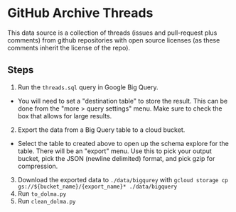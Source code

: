 # GitHub Archive Threads

This data source is a collection of threads (issues and pull-request plus comments) from github repositories with open
source licenses (as these comments inherit the license of the repo).

## Steps

1. Run the `threads.sql` query in Google Big Query.
  * You will need to set a "destination table" to store the result. This can be done from the "more > query settings"
    menu. Make sure to check the box that allows for large results.
2. Export the data from a Big Query table to a cloud bucket.
  * Select the table to created above to open up the schema explore for the table. There will be an "export" menu. Use
    this to pick your output bucket, pick the JSON (newline delimited) format, and pick gzip for compression.
3. Download the exported data to `./data/bigqurey` with `gcloud storage cp gs://${bucket_name}/{export_name}*
   ./data/bigquery`
4. Run `to_dolma.py`
5. Run `clean_dolma.py`
